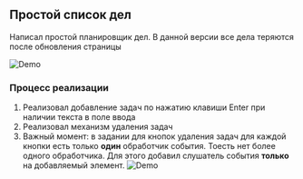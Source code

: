 ## Простой список дел
Написал простой планировщик дел. В данной версии все дела теряются после обновления страницы

![Demo](./demo.gif)

### Процесс реализации

1. Реализовал добавление задач по нажатию клавиши Enter при наличии текста в поле ввода
2. Реализовал механизм удаления задач
3. Важный момент: в задании для кнопок удаления задач для каждой кнопки есть только **один** обработчик события. Тоесть нет более одного обработчика. Для этого добавил слушатель события **только** на добавляемый элемент.
![Demo](./errorSolution.png)
